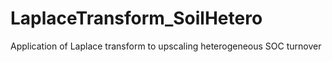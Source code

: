 # LaplaceTransform_SoilHetero
Application of Laplace transform to upscaling heterogeneous SOC turnover 
